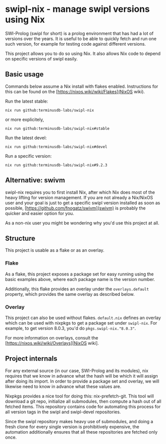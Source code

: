 # swipl-nix - manage swipl versions using Nix
SWI-Prolog (swipl for short) is a prolog environment that has had a
lot of versions over the years. It is useful to be able to quickly
fetch and run one such version, for example for testing code against
different versions.

This project allows you to do so using Nix. It also allows Nix code to
depend on specific versions of swipl easily.

## Basic usage
Commands below assume a Nix install with flakes enabled. Instructions
for this can be found on the [https://nixos.wiki/wiki/Flakes](NixOS
wiki).

Run the latest stable:
```
nix run github:terminusdb-labs/swipl-nix
```
or more explicitely,
```
nix run github:terminusdb-labs/swipl-nix#stable
```

Run the latest devel:
```
nix run github:terminusdb-labs/swipl-nix#devel
```

Run a specific version:
```
nix run github:terminusdb-labs/swipl-nix#9.2.3
```

## Alternative: swivm
swipl-nix requires you to first install Nix, after which Nix does most
of the heavy lifting for version management. If you are not already a
Nix/NixOS user and your goal is just to get a specific swipl version
installed as soon as possible,
[https://github.com/fnogatz/swivm](swivm) is probably the quicker and
easier option for you.

As a non-nix user you might be wondering why you'd use this project at all. 

## Structure
This project is usable as a flake or as an overlay.

### Flake
As a flake, this project exposes a package set for easy running using
the basic examples above, where each package name is the version
number.

Additionally, this flake provides an overlay under the
`overlays.default` property, which provides the same overlay as
described below.

### Overlay
This project can also be used without flakes. `default.nix` defines an
overlay which can be used with nixpkgs to get a package set under
`swipl-nix`. For example, to get version 8.0.3, you'd do `pkgs.swipl-nix."8.0.3"`.

For more information on overlays, consult the [https://nixos.wiki/wiki/Overlays][NixOS wiki].

## Project internals
For any external source (in our case, SWI-Prolog and its modules), nix
requires that we know in advance what the hash will be which it will
assign after doing its import. In order to provide a package set and
overlay, we will likewise need to know in advance what these values
are.

Nixpkgs provides a nice tool for doing this: nix-prefetch-git. This
tool will download a git repo, initialize all submodules, then compute
a hash out of all fetched items. This repository contains code for
automating this process for all version tags in the swipl and
swipl-devel repositories.

Since the swipl repository makes heavy use of submodules, and doing a
fresh clone for every single version is prohibitively expensive, the
automation additionally ensures that all these repositories are
fetched only once.
